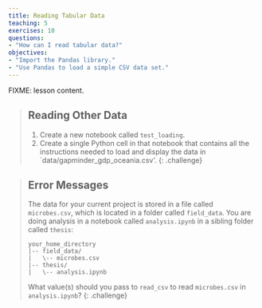 ```yaml
---
title: Reading Tabular Data
teaching: 5
exercises: 10
questions:
- "How can I read tabular data?"
objectives:
- "Import the Pandas library."
- "Use Pandas to load a simple CSV data set."
---
```

FIXME: lesson content.

> ## Reading Other Data
> 
> 1.  Create a new notebook called `test_loading`.
> 2.  Create a single Python cell in that notebook that contains
>     all the instructions needed to load and display the data in
>     `data/gapminder_gdp_oceania.csv'.
{: .challenge}

> ## Error Messages
> 
> The data for your current project is stored in a file called `microbes.csv`,
> which is located in a folder called `field_data`.
> You are doing analysis in a notebook called `analysis.ipynb`
> in a sibling folder called `thesis`:
> 
> ~~~
> your_home_directory
> |-- field_data/
> |   \-- microbes.csv
> |-- thesis/
> |   \-- analysis.ipynb
> ~~~
> 
> What value(s) should you pass to `read_csv` to read `microbes.csv` in `analysis.ipynb`?
{: .challenge}
